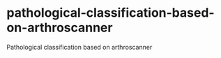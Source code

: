 # pathological-classification-based-on-arthroscanner
Pathological classification based on arthroscanner
